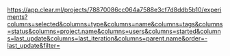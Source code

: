 https://app.clear.ml/projects/78870086cc064a7588e3cf7d8ddb5b10/experiments?columns=selected&columns=type&columns=name&columns=tags&columns=status&columns=project.name&columns=users&columns=started&columns=last_update&columns=last_iteration&columns=parent.name&order=-last_update&filter=